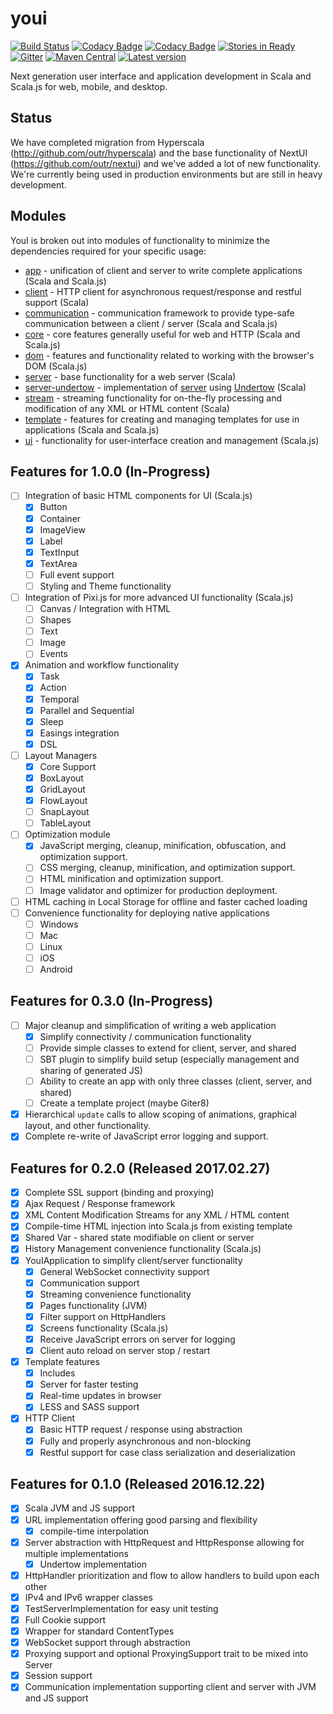 # youi

[![Build Status](https://travis-ci.org/outr/youi.svg?branch=master)](https://travis-ci.org/outr/youi)
[![Codacy Badge](https://api.codacy.com/project/badge/Grade/c0425ea823824cd7ab60659e8b9542dc)](https://www.codacy.com/app/matthicks/youi?utm_source=github.com&amp;utm_medium=referral&amp;utm_content=outr/youi&amp;utm_campaign=Badge_Grade)
[![Codacy Badge](https://api.codacy.com/project/badge/Coverage/c0425ea823824cd7ab60659e8b9542dc)](https://www.codacy.com/app/matthicks/youi?utm_source=github.com&utm_medium=referral&utm_content=outr/youi&utm_campaign=Badge_Coverage)
[![Stories in Ready](https://badge.waffle.io/outr/youi.png?label=ready&title=Ready)](https://waffle.io/outr/youi)
[![Gitter](https://badges.gitter.im/Join%20Chat.svg)](https://gitter.im/outr/youi)
[![Maven Central](https://maven-badges.herokuapp.com/maven-central/io.youi/youi-core_2.12/badge.svg)](https://maven-badges.herokuapp.com/maven-central/io.youi/youi-core_2.12)
[![Latest version](https://index.scala-lang.org/outr/youi/youi-core/latest.svg)](https://index.scala-lang.org/outr/youi)

Next generation user interface and application development in Scala and Scala.js for web, mobile, and desktop.

## Status

We have completed migration from Hyperscala (http://github.com/outr/hyperscala) and the base functionality of NextUI
(https://github.com/outr/nextui) and we've added a lot of new functionality. We're currently being used in production
environments but are still in heavy development.

## Modules

YouI is broken out into modules of functionality to minimize the dependencies required for your specific usage:

* [app](app) - unification of client and server to write complete applications (Scala and Scala.js)
* [client](client) - HTTP client for asynchronous request/response and restful support (Scala)
* [communication](communication) - communication framework to provide type-safe communication between a client / server (Scala and Scala.js)
* [core](core) - core features generally useful for web and HTTP (Scala and Scala.js)
* [dom](dom) - features and functionality related to working with the browser's DOM (Scala.js)
* [server](server) - base functionality for a web server (Scala)
* [server-undertow](serverUndertow) - implementation of [server](server) using [Undertow](http://undertow.io/) (Scala)
* [stream](stream) - streaming functionality for on-the-fly processing and modification of any XML or HTML content (Scala)
* [template](template) - features for creating and managing templates for use in applications (Scala and Scala.js)
* [ui](ui) - functionality for user-interface creation and management (Scala.js)

## Features for 1.0.0 (In-Progress)

* [ ] Integration of basic HTML components for UI (Scala.js)
    * [X] Button
    * [X] Container
    * [X] ImageView
    * [X] Label
    * [X] TextInput
    * [X] TextArea
    * [ ] Full event support
    * [ ] Styling and Theme functionality
* [ ] Integration of Pixi.js for more advanced UI functionality (Scala.js)
    * [ ] Canvas / Integration with HTML
    * [ ] Shapes
    * [ ] Text
    * [ ] Image
    * [ ] Events
* [X] Animation and workflow functionality
    * [X] Task
    * [X] Action
    * [X] Temporal
    * [X] Parallel and Sequential
    * [X] Sleep
    * [X] Easings integration
    * [X] DSL
* [ ] Layout Managers
    * [X] Core Support
    * [X] BoxLayout
    * [X] GridLayout
    * [X] FlowLayout
    * [ ] SnapLayout
    * [ ] TableLayout
* [ ] Optimization module
    * [X] JavaScript merging, cleanup, minification, obfuscation, and optimization support.
    * [ ] CSS merging, cleanup, minification, and optimization support.
    * [ ] HTML minification and optimization support.
    * [ ] Image validator and optimizer for production deployment.
* [ ] HTML caching in Local Storage for offline and faster cached loading
* [ ] Convenience functionality for deploying native applications
    * [ ] Windows
    * [ ] Mac
    * [ ] Linux
    * [ ] iOS
    * [ ] Android
    
## Features for 0.3.0 (In-Progress)

* [ ] Major cleanup and simplification of writing a web application
    * [X] Simplify connectivity / communication functionality
    * [ ] Provide simple classes to extend for client, server, and shared
    * [ ] SBT plugin to simplify build setup (especially management and sharing of generated JS)
    * [ ] Ability to create an app with only three classes (client, server, and shared)
    * [ ] Create a template project (maybe Giter8)
* [X] Hierarchical `update` calls to allow scoping of animations, graphical layout, and other functionality.
* [X] Complete re-write of JavaScript error logging and support.

## Features for 0.2.0 (Released 2017.02.27)

* [X] Complete SSL support (binding and proxying)
* [X] Ajax Request / Response framework
* [X] XML Content Modification Streams for any XML / HTML content
* [X] Compile-time HTML injection into Scala.js from existing template
* [X] Shared Var - shared state modifiable on client or server
* [X] History Management convenience functionality (Scala.js)
* [X] YouIApplication to simplify client/server functionality
    * [X] General WebSocket connectivity support
    * [X] Communication support
    * [X] Streaming convenience functionality
    * [X] Pages functionality (JVM)
    * [X] Filter support on HttpHandlers
    * [X] Screens functionality (Scala.js)
    * [X] Receive JavaScript errors on server for logging
    * [X] Client auto reload on server stop / restart
* [X] Template features
    * [X] Includes
    * [X] Server for faster testing
    * [X] Real-time updates in browser
    * [X] LESS and SASS support
* [X] HTTP Client
    * [X] Basic HTTP request / response using abstraction
    * [X] Fully and properly asynchronous and non-blocking
    * [X] Restful support for case class serialization and deserialization

## Features for 0.1.0 (Released 2016.12.22)

* [X] Scala JVM and JS support
* [X] URL implementation offering good parsing and flexibility
    * [X] compile-time interpolation
* [X] Server abstraction with HttpRequest and HttpResponse allowing for multiple implementations
    * [X] Undertow implementation
* [X] HttpHandler prioritization and flow to allow handlers to build upon each other
* [X] IPv4 and IPv6 wrapper classes
* [X] TestServerImplementation for easy unit testing
* [X] Full Cookie support
* [X] Wrapper for standard ContentTypes
* [X] WebSocket support through abstraction
* [X] Proxying support and optional ProxyingSupport trait to be mixed into Server
* [X] Session support
* [X] Communication implementation supporting client and server with JVM and JS support
